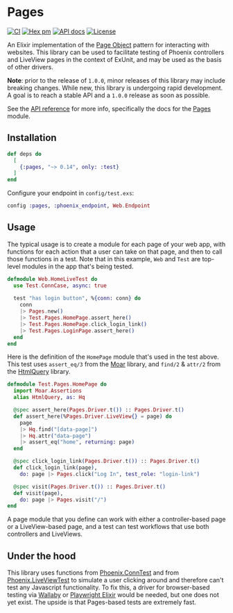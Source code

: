 # Pages

[![CI](https://github.com/synchronal/pages/actions/workflows/tests.yml/badge.svg "CI")](https://github.com/synchronal/pages/actions)
[![Hex pm](http://img.shields.io/hexpm/v/pages.svg?style=flat "Hex version")](https://hex.pm/packages/pages)
[![API docs](https://img.shields.io/hexpm/v/pages.svg?label=hexdocs "API docs")](https://hexdocs.pm/pages/Pages.html)
[![License](http://img.shields.io/github/license/synchronal/pages.svg?style=flat "License")](https://github.com/synchronal/pages/blob/main/LICENSE.md)

An Elixir implementation of the [Page Object](https://martinfowler.com/bliki/PageObject.html) pattern for interacting
with websites. This library can be used to facilitate testing of Phoenix controllers and LiveView pages in the context
of ExUnit, and may be used as the basis of other drivers.

**Note**: prior to the release of `1.0.0`, minor releases of this library may include
breaking changes. While new, this library is undergoing rapid development. A goal is
to reach a stable API and a `1.0.0` release as soon as possible.

See the [API reference](https://hexdocs.pm/pages/api-reference.html) for more info, specifically the docs for the
[Pages](https://hexdocs.pm/pages/Pages.html) module.

## Installation

```elixir
def deps do
  [
    {:pages, "~> 0.14", only: :test}
  ]
end
```

Configure your endpoint in `config/test.exs`:

```elixir
config :pages, :phoenix_endpoint, Web.Endpoint
```

## Usage

The typical usage is to create a module for each page of your web app, with functions for each action that a user can
take on that page, and then to call those functions in a test. Note that in this example, `Web` and `Test` are
top-level modules in the app that's being tested.

```elixir
defmodule Web.HomeLiveTest do
  use Test.ConnCase, async: true
  
  test "has login button", %{conn: conn} do
    conn
    |> Pages.new()
    |> Test.Pages.HomePage.assert_here()
    |> Test.Pages.HomePage.click_login_link()
    |> Test.Pages.LoginPage.assert_here()
  end
end
```

Here is the definition of the `HomePage` module that's used in the test above. This test uses `assert_eq/3` from the
[Moar](https://hexdocs.pm/moar/Moar.Assertions.html#assert_eq/3) library, and `find/2` & `attr/2` from the
[HtmlQuery](https://hexdocs.pm/html_query/HtmlQuery.html) library.

```elixir
defmodule Test.Pages.HomePage do
  import Moar.Assertions
  alias HtmlQuery, as: Hq

  @spec assert_here(Pages.Driver.t()) :: Pages.Driver.t()
  def assert_here(%Pages.Driver.LiveView{} = page) do
    page
    |> Hq.find("[data-page]")
    |> Hq.attr("data-page")
    |> assert_eq("home", returning: page)
  end

  @spec click_login_link(Pages.Driver.t()) :: Pages.Driver.t()
  def click_login_link(page),
    do: page |> Pages.click("Log In", test_role: "login-link")

  @spec visit(Pages.Driver.t()) :: Pages.Driver.t()
  def visit(page),
    do: page |> Pages.visit("/")
end
```

A page module that you define can work with either a controller-based page or a LiveView-based page, and a test can
test workflows that use both controllers and LiveViews.


## Under the hood

This library uses functions from [Phoenix.ConnTest](https://hexdocs.pm/phoenix/Phoenix.ConnTest.html) and
from [Phoenix.LiveViewTest](https://hexdocs.pm/phoenix_live_view/Phoenix.LiveViewTest.html) to simulate a user clicking
around and therefore can't test any Javascript functionality. To fix this, a driver for browser-based testing via
[Wallaby](https://github.com/elixir-wallaby/wallaby) or
[Playwright Elixir](https://github.com/geometerio/playwright-elixir) would be needed, but one does not yet exist. The
upside is that Pages-based tests are extremely fast.





